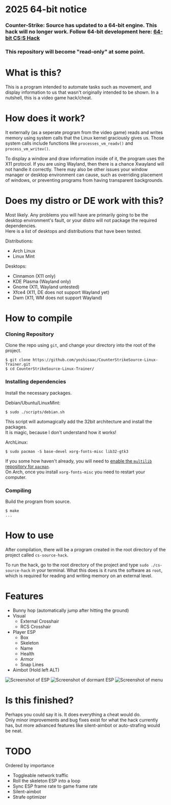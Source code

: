 # 2025 64-bit notice
### Counter-Strike: Source has updated to a 64-bit engine. This hack will no longer work. Follow 64-bit development here: [64-bit CS:S Hack](https://github.com/yoshisaac/CounterStrikeSource-Linux-Cheat) 
### This repository will become "read-only" at some point.

# What is this?
This is a program intended to automate tasks such as movement, and display information to us that wasn't originally intended to be shown. In a nutshell, this is a video game hack/cheat.

# How does it work?
It externally (as a seperate program from the video game) reads and writes memory using system calls that the Linux kernel graciously gives us. Those system calls include functions like `processes_vm_readv()` and `process_vm_writev()`. 
  
To display a window and draw information inside of it, the program uses the X11 protocol. If you are using Wayland, then there is a chance Xwayland will not handle it correctly. There may also be other issues your window manager or desktop environment can cause, such as overriding placement of windows, or preventing programs from having transparent backgrounds.

# Does my distro or DE work with this?
Most likely. Any problems you will have are primarily going to be the desktop environment's fault, or your distro will not package the required dependencies.  
Here is a list of desktops and distributions that have been tested.  
  
Distributions:  
- Arch Linux  
- Linux Mint  
  
Desktops:  
- Cinnamon (X11 only)  
- KDE Plasma (Wayland only)  
- Gnome (X11, Wayland untested)  
- Xfce4 (X11, DE does not support Wayland yet)  
- Dwm (X11, WM does not support Wayland)  

# How to compile

### Cloning Repository
Clone the repo using `git`, and change your directory into the root of the project.  

```console
$ git clone https://github.com/yoshisaac/CounterStrikeSource-Linux-Trainer.git  
$ cd CounterStrikeSource-Linux-Trainer/
```
  
### Installing dependencies
Install the necessary packages.  
  
Debian/Ubuntu/LinuxMint:
```console
$ sudo ./scripts/debian.sh
```
This script will automagically add the 32bit architecture and install the packages.  
It is magic, because I don't understand how it works!  

ArchLinux:  
```console
$ sudo pacman -S base-devel xorg-fonts-misc lib32-gtk3
```
If you some how haven't already, you will need to [enable the `multilib` repository for `pacman`](https://wiki.archlinux.org/title/Official_repositories#multilib).  
On Arch, once you install `xorg-fonts-misc` you need to restart your computer.  

### Compiling
Build the program from source.  

```console
$ make
...
```

# How to use
After compilation, there will be a program created in the root directory of the project called `cs-source-hack`.

To run the hack, go to the root directory of the project and type `sudo ./cs-source-hack` in your terminal. What this does is it runs the software as `root`, which is required for reading and writing memory on an external level.  

# Features
- Bunny hop (automatically jump after hitting the ground)  
- Visual  
  * External Crosshair  
  * RCS Crosshair  
- Player ESP  
  * Box  
  * Skeleton
  * Name  
  * Health  
  * Armor
  * Snap Lines  
- Aimbot (Hold left ALT)  

![Screenshot of ESP](https://r2.e-z.host/bb3dfc85-7f7f-4dcb-8b0b-3a4af0aa57e4/6oscyb9iqkr4r3gl9k.png)
![Screenshot of dormant ESP](https://r2.e-z.host/bb3dfc85-7f7f-4dcb-8b0b-3a4af0aa57e4/hm7b14y2ehbcuy0or8.png)
![Screenshot of menu](https://r2.e-z.host/bb3dfc85-7f7f-4dcb-8b0b-3a4af0aa57e4/mxaejoj82j8hj92j4f.png)

# Is this finished?
Perhaps you could say it is. It does everything a cheat would do.  
Only minor improvements and bug fixes exist for what the hack currently has, but more advanced features like silent-aimbot or auto-strafing would be neat.  

# TODO
Ordered by importance  
- Toggleable network traffic  
- Roll the skeleton ESP into a loop  
- Sync ESP frame rate to game frame rate  
- Silent-aimbot  
- Strafe optimizer  

